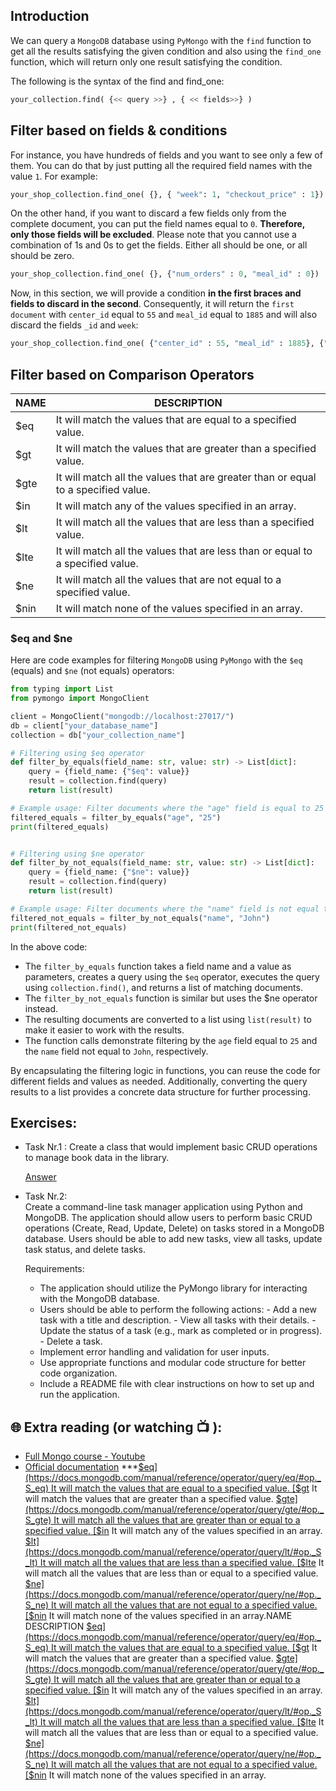 ## Introduction
We can query a `MongoDB` database using `PyMongo` with the `find` function to get all the results satisfying the given condition and also using the `find_one` function, which will return only one result satisfying the condition.

The following is the syntax of the find and find_one:

```python
your_collection.find( {<< query >>} , { << fields>>} )
```

## Filter based on fields & conditions

For instance, you have hundreds of fields and you want to see only a few of them. You can do that by just putting all the required field names with the value `1`. For example:

```python
your_shop_collection.find_one( {}, { "week": 1, "checkout_price" : 1})
```

On the other hand, if you want to discard a few fields only from the complete document, you can put the field names equal to `0`. **Therefore, only those fields will be excluded**. Please note that you cannot use a combination of 1s and 0s to get the fields. Either all should be one, or all should be zero.

```python
your_shop_collection.find_one( {}, {"num_orders" : 0, "meal_id" : 0})
```

Now, in this section, we will provide a condition **in the first braces and fields to discard in the second**. Consequently, it will return the `first document` with `center_id` equal to `55` and `meal_id` equal to `1885` and will also discard the fields `_id` and `week`:

```python
your_shop_collection.find_one( {"center_id" : 55, "meal_id" : 1885}, {"_id" : 0, "week" : 0} )
```

## Filter based on Comparison Operators

<html><body>
<!--StartFragment-->

NAME | DESCRIPTION
-- | --
$eq | It will match the values that are equal to a specified value.
$gt | It will match the values that are greater than a specified value.
$gte | It will match all the values that are greater than or equal to a specified value.
$in | It will match any of the values specified in an array.
$lt | It will match all the values that are less than a specified value.
$lte | It will match all the values that are less than or equal to a specified value.
$ne | It will match all the values that are not equal to a specified value.
$nin | It will match none of the values specified in an array.

<!--EndFragment-->
</body>
</html>


### $eq and $ne

Here are code examples for filtering `MongoDB` using `PyMongo` with the `$eq` (equals) and `$ne` (not equals) operators:

```python
from typing import List
from pymongo import MongoClient

client = MongoClient("mongodb://localhost:27017/")
db = client["your_database_name"]
collection = db["your_collection_name"]

# Filtering using $eq operator
def filter_by_equals(field_name: str, value: str) -> List[dict]:
    query = {field_name: {"$eq": value}}
    result = collection.find(query)
    return list(result)

# Example usage: Filter documents where the "age" field is equal to 25
filtered_equals = filter_by_equals("age", "25")
print(filtered_equals)


# Filtering using $ne operator
def filter_by_not_equals(field_name: str, value: str) -> List[dict]:
    query = {field_name: {"$ne": value}}
    result = collection.find(query)
    return list(result)

# Example usage: Filter documents where the "name" field is not equal to "John"
filtered_not_equals = filter_by_not_equals("name", "John")
print(filtered_not_equals)

```
In the above code:

- The `filter_by_equals` function takes a field name and a value as parameters, creates a query using the `$eq` operator, executes the query using 
  `collection.find()`, and returns a list of matching documents.
- The `filter_by_not_equals` function is similar but uses the $ne operator instead.
- The resulting documents are converted to a list using `list(result)` to make it easier to work with the results.
- The function calls demonstrate filtering by the `age` field equal to `25` and the `name` field not equal to `John`, respectively.

By encapsulating the filtering logic in functions, you can reuse the code for different fields and values as needed. Additionally, converting the query results to a list provides a concrete data structure for further processing.


## Exercises: 

* Task Nr.1 :
  Create a class that would implement basic CRUD operations to manage book data in the library.
 
  [Answer](https://github.com/CodeAcademy-Online/python-new-material-level2/wiki/Z:-Exercise-answers.#task-nr-1-6) 

* Task Nr.2:  
  Create a command-line task manager application using Python and MongoDB. The application should allow users to perform basic CRUD operations (Create, 
  Read, Update, Delete) on tasks stored in a MongoDB database. Users should be able to add new tasks, view all tasks, update task status, and delete 
  tasks.
 
  Requirements:

  - The application should utilize the PyMongo library for interacting with the MongoDB database.
  - Users should be able to perform the following actions:
        - Add a new task with a title and description.
        - View all tasks with their details.
        - Update the status of a task (e.g., mark as completed or in progress).
        - Delete a task.
   - Implement error handling and validation for user inputs.
   - Use appropriate functions and modular code structure for better code organization.
   - Include a README file with clear instructions on how to set up and run the application.

 

## 🌐  Extra reading (or watching 📺 ):

* [Full Mongo course - Youtube](https://www.youtube.com/watch?v=c2M-rlkkT5o)
* [Official documentation](https://www.mongodb.com/docs/)
***[$eq](https://docs.mongodb.com/manual/reference/operator/query/eq/#op._S_eq) 	It will match the values that are equal to a specified value.
[$gt](https://docs.mongodb.com/manual/reference/operator/query/gt/#op._S_gt) 	It will match the values that are greater than a specified value.
[$gte](https://docs.mongodb.com/manual/reference/operator/query/gte/#op._S_gte) 	It will match all the values that are greater than or equal to a specified value.
[$in](https://docs.mongodb.com/manual/reference/operator/query/in/#op._S_in) 	It will match any of the values specified in an array.
[$lt](https://docs.mongodb.com/manual/reference/operator/query/lt/#op._S_lt) 	It will match all the values that are less than a specified value.
[$lte](https://docs.mongodb.com/manual/reference/operator/query/lte/#op._S_lte) 	It will match all the values that are less than or equal to a specified value.
[$ne](https://docs.mongodb.com/manual/reference/operator/query/ne/#op._S_ne) 	It will match all the values that are not equal to a specified value.
[$nin](https://docs.mongodb.com/manual/reference/operator/query/nin/#op._S_nin) 	It will match none of the values specified in an array.NAME 	DESCRIPTION
[$eq](https://docs.mongodb.com/manual/reference/operator/query/eq/#op._S_eq) 	It will match the values that are equal to a specified value.
[$gt](https://docs.mongodb.com/manual/reference/operator/query/gt/#op._S_gt) 	It will match the values that are greater than a specified value.
[$gte](https://docs.mongodb.com/manual/reference/operator/query/gte/#op._S_gte) 	It will match all the values that are greater than or equal to a specified value.
[$in](https://docs.mongodb.com/manual/reference/operator/query/in/#op._S_in) 	It will match any of the values specified in an array.
[$lt](https://docs.mongodb.com/manual/reference/operator/query/lt/#op._S_lt) 	It will match all the values that are less than a specified value.
[$lte](https://docs.mongodb.com/manual/reference/operator/query/lte/#op._S_lte) 	It will match all the values that are less than or equal to a specified value.
[$ne](https://docs.mongodb.com/manual/reference/operator/query/ne/#op._S_ne) 	It will match all the values that are not equal to a specified value.
[$nin](https://docs.mongodb.com/manual/reference/operator/query/nin/#op._S_nin) 	It will match none of the values specified in an array.